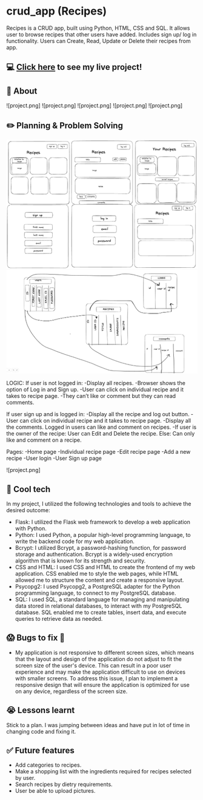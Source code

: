 # crud_app (Recipes)
Recipes is a CRUD app, built using Python, HTML, CSS and SQL. It allows user to browse recipes that other users have added. Includes sign up/ log in functionality. Users can Create, Read, Update or Delete their recipes from app.

## :computer: [Click here](https://www.google.com) to see my live project!
## :page_facing_up: About

![project.png]
![project.png]
![project.png]
![project.png]
![project.png]
## :pencil2: Planning & Problem Solving
![project.png](https://github.com/sadiausmann/crud_app/blob/main/crud_app_wireframe.png)
![project.png](https://github.com/sadiausmann/crud_app/blob/main/app_planning_db_tables.png)

LOGIC:
If user is not logged in:
-Display all recipes.
-Browser shows the option of Log in and Sign up.
-User can click on individual recipe and it takes to recipe page.
-They can’t like or comment but they can read comments.

If user sign up and is logged in:
-Display all the recipe and log out button.
-User can click on individual recipe and it takes to recipe page.
    -Display all the comments. Logged in users can like and comment on recipes. 
	-If user is the owner of the recipe:
		User can Edit and Delete the recipe. 
	Else:
		Can only like and comment on a recipe.


Pages:
-Home page
-Individual recipe page
-Edit recipe page
-Add a new recipe 
-User login 
-User Sign up page



![project.png]
## :rocket: Cool tech
In my project, I utilized the following technologies and tools to achieve the desired outcome:

- Flask: I utilized the Flask web framework to develop a web application with Python. 
- Python: I used Python, a popular high-level programming language, to write the backend code for my web application.
- Bcrypt: I utilized Bcrypt, a password-hashing function, for password storage and authentication. Bcrypt is a widely-used encryption algorithm that is known for its strength and security.
- CSS and HTML: I used CSS and HTML to create the frontend of my web application. CSS enabled me to style the web pages, while HTML allowed me to structure the content and create a responsive layout.
- Psycopg2: I used Psycopg2, a PostgreSQL adapter for the Python programming language, to connect to my PostgreSQL database. 
- SQL: I used SQL, a standard language for managing and manipulating data stored in relational databases, to interact with my PostgreSQL database. SQL enabled me to create tables, insert data, and execute queries to retrieve data as needed.


## :scream: Bugs to fix :poop:
- My application is not responsive to different screen sizes, which means that the layout and design of the application do not adjust to fit the screen size of the user's device. This can result in a poor user experience and may make the application difficult to use on devices with smaller screens. To address this issue, I plan to implement a responsive design that will ensure the application is optimized for use on any device, regardless of the screen size.  

## :sob: Lessons learnt
Stick to a plan. I was jumping between ideas and have put in lot of time in changing code and fixing it.

## :white_check_mark: Future features
- Add categories to recipes.
- Make a shopping list with the ingredients required for recipes selected by user.
- Search recipes by dietry requirements.
- User be able to upload pictures.
